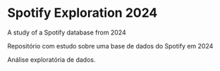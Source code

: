 # Spotify Exploration 2024
 A study of a Spotify database from 2024

Repositório com estudo sobre uma base de dados do Spotify em 2024

Análise exploratória de dados.
